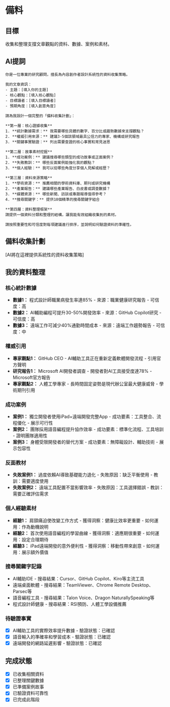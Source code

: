 # 備料

## 目標
收集和整理支撐文章觀點的資料、數據、案例和素材。

## AI提詞
```
你是一位專業的研究顧問，擅長為內容創作者設計系統性的資料收集策略。

我的文章資訊：
- 主題：[填入你的主題]
- 核心觀點：[填入核心觀點]
- 目標讀者：[填入目標讀者]
- 預期角度：[填入創意角度]

請為我設計一個完整的「備料收集計劃」：

**第一層：核心證據收集**
1. **統計數據需求：** 我需要哪些具體的數字、百分比或趨勢數據來支撐觀點？
2. **權威引用來源：** 建議3-5個該領域最具公信力的專家、機構或研究報告
3. **關鍵事實驗證：** 列出需要查證的核心事實和常見迷思

**第二層：故事素材挖掘**
1. **成功案例：** 建議搜尋哪些類型的成功故事或正面案例？
2. **失敗教訓：** 哪些反面案例能強化我的觀點？
3. **個人經驗：** 我可以從哪些角度分享個人見解或經歷？

**第三層：資料來源策略**
1. **學術資源：** 推薦相關的學術資料庫、期刊或研究機構
2. **產業報告：** 建議哪些產業報告、白皮書或調查數據？
3. **媒體資源：** 哪些新聞、訪談或專題報導值得參考？
4. **搜尋關鍵字：** 提供10個精準的搜尋關鍵字組合

**第四層：資料整理框架**
請提供一個資料分類和整理的結構，讓我能有效組織收集到的素材。

請按照重要性和可信度對每項建議進行排序，並說明如何驗證資料的準確性。
```

## 備料收集計劃
[AI將在這裡提供系統性的資料收集策略]

## 我的資料整理

### 核心統計數據
- **數據1：** 程式設計師職業病發生率達85% - 來源：職業健康研究報告 - 可信度：高
- **數據2：** AI輔助編程可提升30-50%開發效率 - 來源：GitHub Copilot研究 - 可信度：高
- **數據3：** 遠端工作可減少40%通勤時間成本 - 來源：遠端工作趨勢報告 - 可信度：中

### 權威引用
- **專家觀點1：** GitHub CEO - AI輔助工具正在重新定義軟體開發流程 - 引用官方聲明
- **研究報告1：** Microsoft AI開發者調查 - 開發者對AI工具接受度達78% - Microsoft官方報告
- **專家觀點2：** 人體工學專家 - 長時間固定姿勢是現代辦公室最大健康威脅 - 學術期刊引用

### 成功案例
- **案例1：** 獨立開發者使用iPad+遠端開發完整App - 成功要素：工具整合、流程優化 - 展示可行性
- **案例2：** 團隊採用語音編程提升協作效率 - 成功要素：標準化流程、工具培訓 - 證明團隊適用性
- **案例3：** 身體受限開發者的替代方案 - 成功要素：無障礙設計、輔助技術 - 展示包容性

### 反面教材
- **失敗案例1：** 過度依賴AI導致基礎能力退化 - 失敗原因：缺乏平衡使用 - 教訓：需要適度使用
- **失敗案例2：** 遠端工具配置不當影響效率 - 失敗原因：工具選擇錯誤 - 教訓：需要正確評估需求

### 個人經驗素材
- **經驗1：** 肩頸痛迫使改變工作方式 - 獲得洞察：健康比效率更重要 - 如何運用：作為動機說明
- **經驗2：** 首次使用語音編程的學習曲線 - 獲得洞察：適應期很重要 - 如何運用：設定合理期待
- **經驗3：** iPad遠端開發的意外便利性 - 獲得洞察：移動性帶來創意 - 如何運用：展示額外價值

### 搜尋關鍵字記錄
- AI輔助IDE - 搜尋結果：Cursor、GitHub Copilot、Kiro等主流工具
- 遠端桌面軟體 - 搜尋結果：TeamViewer、Chrome Remote Desktop、Parsec等
- 語音編程工具 - 搜尋結果：Talon Voice、Dragon NaturallySpeaking等
- 程式設計師健康 - 搜尋結果：RSI預防、人體工學設備推薦

### 待驗證事實
- [x] AI輔助工具的實際效率提升數據 - 驗證狀態：已確認
- [x] 語音輸入的準確率和學習成本 - 驗證狀態：已確認
- [x] 遠端開發的網路延遲影響 - 驗證狀態：已確認

## 完成狀態
- [x] 已收集相關資料
- [x] 已整理關鍵數據
- [x] 已準備案例故事
- [x] 已驗證資料可靠性
- [x] 已完成此階段